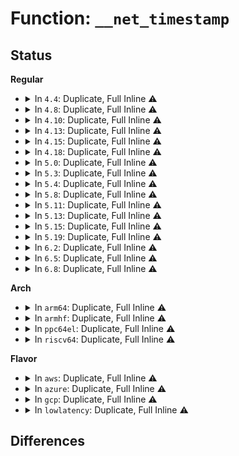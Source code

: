 # Function: <code>__net_timestamp</code>

## Status
<b>Regular</b>
<ul>
<li>
<details>
<summary>In <code>4.4</code>: Duplicate, Full Inline ⚠️</summary>

**Collision:** Static Duplication

**Inline:** Full

**Transformation:** False

**Instances:**

```
In net/socket.c (ffffffff816fce18)
Location: include/linux/skbuff.h:2959
Inline: True
Inline callers:
  - net/socket.c:__sock_recv_timestamp
```
```
In net/core/dev.c (ffffffff817195fa)
Location: include/linux/skbuff.h:2959
Inline: True
Inline callers:
  - net/core/dev.c:netif_rx_internal
  - net/core/dev.c:__netif_receive_skb_core
  - net/core/dev.c:netif_receive_skb_internal
  - net/core/dev.c:dev_hard_start_xmit
```
```
In net/unix/af_unix.c (ffffffff817c1d34)
Location: include/linux/skbuff.h:2959
Inline: True
Inline callers:
  - net/unix/af_unix.c:unix_dgram_sendmsg
```
```
In net/ipv6/exthdrs.c (ffffffff817f32d2)
Location: include/linux/skbuff.h:2959
Inline: True
Inline callers:
  - net/ipv6/exthdrs.c:ipv6_dest_hao
```
</details>
</li>
<li>
<details>
<summary>In <code>4.8</code>: Duplicate, Full Inline ⚠️</summary>

**Collision:** Static Duplication

**Inline:** Full

**Transformation:** False

**Instances:**

```
In net/socket.c (ffffffff81763b28)
Location: include/linux/skbuff.h:3166
Inline: True
Inline callers:
  - net/socket.c:__sock_recv_timestamp
```
```
In net/core/dev.c (ffffffff817830d9)
Location: include/linux/skbuff.h:3166
Inline: True
Inline callers:
  - net/core/dev.c:netif_receive_skb_internal
  - net/core/dev.c:__netif_receive_skb_core
  - net/core/dev.c:netif_rx_internal
  - net/core/dev.c:dev_queue_xmit_nit
```
```
In net/unix/af_unix.c (ffffffff8182ed4d)
Location: include/linux/skbuff.h:3166
Inline: True
Inline callers:
  - net/unix/af_unix.c:unix_dgram_sendmsg
```
```
In net/ipv6/exthdrs.c (ffffffff818621c9)
Location: include/linux/skbuff.h:3166
Inline: True
Inline callers:
  - net/ipv6/exthdrs.c:ipv6_dest_hao
```
</details>
</li>
<li>
<details>
<summary>In <code>4.10</code>: Duplicate, Full Inline ⚠️</summary>

**Collision:** Static Duplication

**Inline:** Full

**Transformation:** False

**Instances:**

```
In net/socket.c (ffffffff81790b54)
Location: include/linux/skbuff.h:3218
Inline: True
Inline callers:
  - net/socket.c:__sock_recv_timestamp
```
```
In net/core/dev.c (ffffffff817b0979)
Location: include/linux/skbuff.h:3218
Inline: True
Inline callers:
  - net/core/dev.c:netif_receive_skb_internal
  - net/core/dev.c:__netif_receive_skb_core
  - net/core/dev.c:dev_queue_xmit_nit
```
```
In net/unix/af_unix.c (ffffffff818607cd)
Location: include/linux/skbuff.h:3218
Inline: True
Inline callers:
  - net/unix/af_unix.c:unix_dgram_sendmsg
```
```
In net/ipv6/exthdrs.c (ffffffff81894029)
Location: include/linux/skbuff.h:3218
Inline: True
Inline callers:
  - net/ipv6/exthdrs.c:ipv6_dest_hao
```
</details>
</li>
<li>
<details>
<summary>In <code>4.13</code>: Duplicate, Full Inline ⚠️</summary>

**Collision:** Static Duplication

**Inline:** Full

**Transformation:** False

**Instances:**

```
In net/socket.c (ffffffff817ae1ea)
Location: include/linux/skbuff.h:3292
Inline: True
Inline callers:
  - net/socket.c:__sock_recv_timestamp
```
```
In net/core/dev.c (ffffffff817d0ba2)
Location: include/linux/skbuff.h:3292
Inline: True
Inline callers:
  - net/core/dev.c:netif_receive_skb_internal
  - net/core/dev.c:__netif_receive_skb_core
  - net/core/dev.c:dev_queue_xmit_nit
```
```
In net/unix/af_unix.c (ffffffff81884f48)
Location: include/linux/skbuff.h:3292
Inline: True
Inline callers:
  - net/unix/af_unix.c:unix_dgram_sendmsg
```
```
In net/ipv6/exthdrs.c (ffffffff818ba751)
Location: include/linux/skbuff.h:3292
Inline: True
Inline callers:
  - net/ipv6/exthdrs.c:ipv6_dest_hao
```
</details>
</li>
<li>
<details>
<summary>In <code>4.15</code>: Duplicate, Full Inline ⚠️</summary>

**Collision:** Static Duplication

**Inline:** Full

**Transformation:** False

**Instances:**

```
In net/socket.c (ffffffff818262ba)
Location: include/linux/skbuff.h:3413
Inline: True
Inline callers:
  - net/socket.c:__sock_recv_timestamp
```
```
In net/core/dev.c (ffffffff8184adfe)
Location: include/linux/skbuff.h:3413
Inline: True
Inline callers:
  - net/core/dev.c:netif_receive_skb_internal
  - net/core/dev.c:__netif_receive_skb_core
  - net/core/dev.c:netif_rx_internal
  - net/core/dev.c:dev_queue_xmit_nit
```
```
In net/unix/af_unix.c (ffffffff81905e8c)
Location: include/linux/skbuff.h:3413
Inline: True
Inline callers:
  - net/unix/af_unix.c:unix_dgram_sendmsg
```
```
In net/ipv6/exthdrs.c (ffffffff8193d731)
Location: include/linux/skbuff.h:3413
Inline: True
Inline callers:
  - net/ipv6/exthdrs.c:ipv6_dest_hao
```
</details>
</li>
<li>
<details>
<summary>In <code>4.18</code>: Duplicate, Full Inline ⚠️</summary>

**Collision:** Static Duplication

**Inline:** Full

**Transformation:** False

**Instances:**

```
In net/socket.c (ffffffff8186fb9a)
Location: include/linux/skbuff.h:3423
Inline: True
Inline callers:
  - net/socket.c:__sock_recv_timestamp
```
```
In net/core/dev.c (ffffffff81892110)
Location: include/linux/skbuff.h:3423
Inline: True
Inline callers:
  - net/core/dev.c:__netif_receive_skb_core
  - net/core/dev.c:netif_rx_internal
  - net/core/dev.c:dev_queue_xmit_nit
```
```
In net/unix/af_unix.c (ffffffff8195cba8)
Location: include/linux/skbuff.h:3423
Inline: True
Inline callers:
  - net/unix/af_unix.c:unix_dgram_sendmsg
```
```
In net/ipv6/exthdrs.c (ffffffff8199665f)
Location: include/linux/skbuff.h:3423
Inline: True
Inline callers:
  - net/ipv6/exthdrs.c:ipv6_dest_hao
```
</details>
</li>
<li>
<details>
<summary>In <code>5.0</code>: Duplicate, Full Inline ⚠️</summary>

**Collision:** Static Duplication

**Inline:** Full

**Transformation:** False

**Instances:**

```
In net/socket.c (ffffffff81890777)
Location: include/linux/skbuff.h:3502
Inline: True
Inline callers:
  - net/socket.c:__sock_recv_timestamp
```
```
In net/core/dev.c (ffffffff818b80ff)
Location: include/linux/skbuff.h:3502
Inline: True
Inline callers:
  - net/core/dev.c:netif_receive_skb_list
  - net/core/dev.c:__netif_receive_skb_core
  - net/core/dev.c:netif_rx_internal
  - net/core/dev.c:dev_queue_xmit_nit
```
```
In net/unix/af_unix.c (ffffffff81991be0)
Location: include/linux/skbuff.h:3502
Inline: True
Inline callers:
  - net/unix/af_unix.c:unix_dgram_sendmsg
```
```
In net/ipv6/exthdrs.c (ffffffff819ccf6c)
Location: include/linux/skbuff.h:3502
Inline: True
Inline callers:
  - net/ipv6/exthdrs.c:ipv6_dest_hao
```
</details>
</li>
<li>
<details>
<summary>In <code>5.3</code>: Duplicate, Full Inline ⚠️</summary>

**Collision:** Static Duplication

**Inline:** Full

**Transformation:** False

**Instances:**

```
In net/socket.c (ffffffff818da600)
Location: include/linux/skbuff.h:3611
Inline: True
Inline callers:
  - net/socket.c:__sock_recv_timestamp
```
```
In net/core/dev.c (ffffffff81904370)
Location: include/linux/skbuff.h:3611
Inline: True
Inline callers:
  - net/core/dev.c:netif_receive_skb_list
  - net/core/dev.c:__netif_receive_skb_core
  - net/core/dev.c:netif_rx_internal
  - net/core/dev.c:dev_queue_xmit_nit
```
```
In net/unix/af_unix.c (ffffffff819fce37)
Location: include/linux/skbuff.h:3611
Inline: True
Inline callers:
  - net/unix/af_unix.c:unix_dgram_sendmsg
```
```
In net/ipv6/exthdrs.c (ffffffff81a3ba28)
Location: include/linux/skbuff.h:3611
Inline: True
Inline callers:
  - net/ipv6/exthdrs.c:ipv6_dest_hao
```
</details>
</li>
<li>
<details>
<summary>In <code>5.4</code>: Duplicate, Full Inline ⚠️</summary>

**Collision:** Static Duplication

**Inline:** Full

**Transformation:** False

**Instances:**

```
In net/socket.c (ffffffff8190c750)
Location: include/linux/skbuff.h:3678
Inline: True
Inline callers:
  - net/socket.c:__sock_recv_timestamp
```
```
In net/core/dev.c (ffffffff81935485)
Location: include/linux/skbuff.h:3678
Inline: True
Inline callers:
  - net/core/dev.c:netif_receive_skb_list_internal
  - net/core/dev.c:__netif_receive_skb_core
  - net/core/dev.c:netif_rx_internal
  - net/core/dev.c:dev_queue_xmit_nit
```
```
In net/unix/af_unix.c (ffffffff81a33ac7)
Location: include/linux/skbuff.h:3678
Inline: True
Inline callers:
  - net/unix/af_unix.c:unix_dgram_sendmsg
```
```
In net/ipv6/exthdrs.c (ffffffff81a726a8)
Location: include/linux/skbuff.h:3678
Inline: True
Inline callers:
  - net/ipv6/exthdrs.c:ipv6_dest_hao
```
</details>
</li>
<li>
<details>
<summary>In <code>5.8</code>: Duplicate, Full Inline ⚠️</summary>

**Collision:** Static Duplication

**Inline:** Full

**Transformation:** False

**Instances:**

```
In net/socket.c (ffffffff819df1e5)
Location: include/linux/skbuff.h:3704
Inline: True
Inline callers:
  - net/socket.c:__sock_recv_timestamp
```
```
In net/core/dev.c (ffffffff81a0a190)
Location: include/linux/skbuff.h:3704
Inline: True
Inline callers:
  - net/core/dev.c:netif_receive_skb_list_internal
  - net/core/dev.c:netif_receive_skb_internal
  - net/core/dev.c:__netif_receive_skb_core
  - net/core/dev.c:netif_rx_internal
  - net/core/dev.c:dev_queue_xmit_nit
```
```
In net/unix/af_unix.c (ffffffff81b28d60)
Location: include/linux/skbuff.h:3704
Inline: True
Inline callers:
  - net/unix/af_unix.c:unix_dgram_sendmsg
```
```
In net/ipv6/exthdrs.c (ffffffff81b6c387)
Location: include/linux/skbuff.h:3704
Inline: True
Inline callers:
  - net/ipv6/exthdrs.c:ipv6_dest_hao
```
</details>
</li>
<li>
<details>
<summary>In <code>5.11</code>: Duplicate, Full Inline ⚠️</summary>

**Collision:** Static Duplication

**Inline:** Full

**Transformation:** False

**Instances:**

```
In net/socket.c (ffffffff819deb85)
Location: include/linux/skbuff.h:3733
Inline: True
Inline callers:
  - net/socket.c:__sock_recv_timestamp
```
```
In net/core/dev.c (ffffffff81a0b735)
Location: include/linux/skbuff.h:3733
Inline: True
Inline callers:
  - net/core/dev.c:netif_receive_skb_list_internal
  - net/core/dev.c:netif_receive_skb_internal
  - net/core/dev.c:__netif_receive_skb_core
  - net/core/dev.c:netif_rx_internal
  - net/core/dev.c:dev_queue_xmit_nit
```
```
In net/unix/af_unix.c (ffffffff81b36fd1)
Location: include/linux/skbuff.h:3733
Inline: True
Inline callers:
  - net/unix/af_unix.c:unix_dgram_sendmsg
```
```
In net/ipv6/exthdrs.c (ffffffff81b7adf7)
Location: include/linux/skbuff.h:3733
Inline: True
Inline callers:
  - net/ipv6/exthdrs.c:ipv6_dest_hao
```
</details>
</li>
<li>
<details>
<summary>In <code>5.13</code>: Duplicate, Full Inline ⚠️</summary>

**Collision:** Static Duplication

**Inline:** Full

**Transformation:** False

**Instances:**

```
In net/socket.c (ffffffff819c4b45)
Location: include/linux/skbuff.h:3797
Inline: True
Inline callers:
  - net/socket.c:__sock_recv_timestamp
```
```
In net/core/dev.c (ffffffff819f35e8)
Location: include/linux/skbuff.h:3797
Inline: True
Inline callers:
  - net/core/dev.c:netif_receive_skb
  - net/core/dev.c:netif_receive_skb_list_internal
  - net/core/dev.c:netif_rx_internal
  - net/core/dev.c:dev_queue_xmit_nit
```
```
In net/unix/af_unix.c (ffffffff81b24bb2)
Location: include/linux/skbuff.h:3797
Inline: True
Inline callers:
  - net/unix/af_unix.c:unix_dgram_sendmsg
```
```
In net/ipv6/exthdrs.c (ffffffff81b69790)
Location: include/linux/skbuff.h:3797
Inline: True
Inline callers:
  - net/ipv6/exthdrs.c:ipv6_dest_hao
```
</details>
</li>
<li>
<details>
<summary>In <code>5.15</code>: Duplicate, Full Inline ⚠️</summary>

**Collision:** Static Duplication

**Inline:** Full

**Transformation:** False

**Instances:**

```
In net/socket.c (ffffffff81a73fce)
Location: include/linux/skbuff.h:3834
Inline: True
Inline callers:
  - net/socket.c:__sock_recv_timestamp
```
```
In net/core/dev.c (ffffffff81aa4f3f)
Location: include/linux/skbuff.h:3834
Inline: True
Inline callers:
  - net/core/dev.c:netif_receive_skb
  - net/core/dev.c:netif_receive_skb_list_internal
  - net/core/dev.c:netif_rx_internal
  - net/core/dev.c:dev_queue_xmit_nit
```
```
In net/unix/af_unix.c (ffffffff81be9bf4)
Location: include/linux/skbuff.h:3834
Inline: True
Inline callers:
  - net/unix/af_unix.c:unix_dgram_sendmsg
```
```
In net/ipv6/exthdrs.c (ffffffff81c311ba)
Location: include/linux/skbuff.h:3834
Inline: True
Inline callers:
  - net/ipv6/exthdrs.c:ipv6_dest_hao
```
```
In net/ipv6/ioam6.c (ffffffff81c39298)
Location: include/linux/skbuff.h:3834
Inline: True
Inline callers:
  - net/ipv6/ioam6.c:__ioam6_fill_trace_data
  - net/ipv6/ioam6.c:__ioam6_fill_trace_data
```
</details>
</li>
<li>
<details>
<summary>In <code>5.19</code>: Duplicate, Full Inline ⚠️</summary>

**Collision:** Static Duplication

**Inline:** Full

**Transformation:** False

**Instances:**

```
In net/socket.c (ffffffff81be6c5b)
Location: include/linux/skbuff.h:4207
Inline: True
Inline callers:
  - net/socket.c:__sock_recv_timestamp
```
```
In net/core/skbuff.c (ffffffff81bf9fb9)
Location: include/linux/skbuff.h:4207
Inline: True
Inline callers:
  - net/core/skbuff.c:__skb_tstamp_tx
```
```
In net/unix/af_unix.c (ffffffff81d82670)
Location: include/linux/skbuff.h:4207
Inline: True
Inline callers:
  - net/unix/af_unix.c:unix_dgram_sendmsg
```
```
In net/ipv6/exthdrs.c (ffffffff81dce545)
Location: include/linux/skbuff.h:4207
Inline: True
Inline callers:
  - net/ipv6/exthdrs.c:ipv6_dest_hao
```
</details>
</li>
<li>
<details>
<summary>In <code>6.2</code>: Duplicate, Full Inline ⚠️</summary>

**Collision:** Static Duplication

**Inline:** Full

**Transformation:** False

**Instances:**

```
In net/socket.c (ffffffff81d93bc6)
Location: include/linux/skbuff.h:4103
Inline: True
Inline callers:
  - net/socket.c:__sock_recv_timestamp
```
```
In net/core/skbuff.c (ffffffff81da8e87)
Location: include/linux/skbuff.h:4103
Inline: True
Inline callers:
  - net/core/skbuff.c:__skb_tstamp_tx
```
```
In net/unix/af_unix.c (ffffffff81f4fbcb)
Location: include/linux/skbuff.h:4103
Inline: True
Inline callers:
  - net/unix/af_unix.c:unix_dgram_sendmsg
```
```
In net/ipv6/exthdrs.c (ffffffff81f9f695)
Location: include/linux/skbuff.h:4103
Inline: True
Inline callers:
  - net/ipv6/exthdrs.c:ipv6_dest_hao
```
</details>
</li>
<li>
<details>
<summary>In <code>6.5</code>: Duplicate, Full Inline ⚠️</summary>

**Collision:** Static Duplication

**Inline:** Full

**Transformation:** False

**Instances:**

```
In net/socket.c (ffffffff81e01766)
Location: include/linux/skbuff.h:4135
Inline: True
Inline callers:
  - net/socket.c:__sock_recv_timestamp
```
```
In net/core/skbuff.c (ffffffff81e19fa1)
Location: include/linux/skbuff.h:4135
Inline: True
Inline callers:
  - net/core/skbuff.c:__skb_tstamp_tx
```
```
In net/unix/af_unix.c (ffffffff81faf46e)
Location: include/linux/skbuff.h:4135
Inline: True
Inline callers:
  - net/unix/af_unix.c:unix_dgram_sendmsg
```
```
In net/ipv6/exthdrs.c (ffffffff82000204)
Location: include/linux/skbuff.h:4135
Inline: True
Inline callers:
  - net/ipv6/exthdrs.c:ipv6_dest_hao
```
</details>
</li>
<li>
<details>
<summary>In <code>6.8</code>: Duplicate, Full Inline ⚠️</summary>

**Collision:** Static Duplication

**Inline:** Full

**Transformation:** False

**Instances:**

```
In net/socket.c (ffffffff81ebe113)
Location: include/linux/skbuff.h:4172
Inline: True
Inline callers:
  - net/socket.c:__sock_recv_timestamp
```
```
In net/core/skbuff.c (ffffffff81ed757a)
Location: include/linux/skbuff.h:4172
Inline: True
Inline callers:
  - net/core/skbuff.c:__skb_tstamp_tx
```
```
In net/unix/af_unix.c (ffffffff8207ca1a)
Location: include/linux/skbuff.h:4172
Inline: True
Inline callers:
  - net/unix/af_unix.c:unix_dgram_sendmsg
```
```
In net/ipv6/exthdrs.c (ffffffff820cef94)
Location: include/linux/skbuff.h:4172
Inline: True
Inline callers:
  - net/ipv6/exthdrs.c:ipv6_dest_hao
```
</details>
</li>
</ul>
<b>Arch</b>
<ul>
<li>
<details>
<summary>In <code>arm64</code>: Duplicate, Full Inline ⚠️</summary>

**Collision:** Static Duplication

**Inline:** Full

**Transformation:** False

**Instances:**

```
In net/socket.c (ffff800010ba1628)
Location: include/linux/skbuff.h:3678
Inline: True
Inline callers:
  - net/socket.c:__sock_recv_timestamp
```
```
In net/core/dev.c (ffff800010bd371c)
Location: include/linux/skbuff.h:3678
Inline: True
Inline callers:
  - net/core/dev.c:netif_receive_skb_list_internal
  - net/core/dev.c:__netif_receive_skb_core
  - net/core/dev.c:netif_rx_internal
  - net/core/dev.c:dev_queue_xmit_nit
```
```
In net/unix/af_unix.c (ffff800010cf3a44)
Location: include/linux/skbuff.h:3678
Inline: True
Inline callers:
  - net/unix/af_unix.c:unix_dgram_sendmsg
```
```
In net/ipv6/exthdrs.c (ffff800010d3afb4)
Location: include/linux/skbuff.h:3678
Inline: True
Inline callers:
  - net/ipv6/exthdrs.c:ipv6_dest_hao
```
</details>
</li>
<li>
<details>
<summary>In <code>armhf</code>: Duplicate, Full Inline ⚠️</summary>

**Collision:** Static Duplication

**Inline:** Full

**Transformation:** False

**Instances:**

```
In net/socket.c (c0cc467c)
Location: include/linux/skbuff.h:3678
Inline: True
Inline callers:
  - net/socket.c:__sock_recv_timestamp
```
```
In net/core/dev.c (c0cee47c)
Location: include/linux/skbuff.h:3678
Inline: True
Inline callers:
  - net/core/dev.c:netif_receive_skb_list_internal
  - net/core/dev.c:__netif_receive_skb_core
  - net/core/dev.c:dev_queue_xmit_nit
```
```
In net/unix/af_unix.c (c0dfacfc)
Location: include/linux/skbuff.h:3678
Inline: True
Inline callers:
  - net/unix/af_unix.c:unix_dgram_sendmsg
```
```
In net/ipv6/exthdrs.c (c0e3d904)
Location: include/linux/skbuff.h:3678
Inline: True
Inline callers:
  - net/ipv6/exthdrs.c:ipv6_dest_hao
```
</details>
</li>
<li>
<details>
<summary>In <code>ppc64el</code>: Duplicate, Full Inline ⚠️</summary>

**Collision:** Static Duplication

**Inline:** Full

**Transformation:** False

**Instances:**

```
In net/socket.c (c000000000c75ba0)
Location: include/linux/skbuff.h:3678
Inline: True
Inline callers:
  - net/socket.c:__sock_recv_timestamp
```
```
In net/core/dev.c (c000000000cb22cc)
Location: include/linux/skbuff.h:3678
Inline: True
Inline callers:
  - net/core/dev.c:netif_receive_skb_list_internal
  - net/core/dev.c:__netif_receive_skb_core
  - net/core/dev.c:netif_rx_internal
  - net/core/dev.c:dev_queue_xmit_nit
```
```
In net/unix/af_unix.c (c000000000e19c4c)
Location: include/linux/skbuff.h:3678
Inline: True
Inline callers:
  - net/unix/af_unix.c:unix_dgram_sendmsg
```
```
In net/ipv6/exthdrs.c (c000000000e6e840)
Location: include/linux/skbuff.h:3678
Inline: True
Inline callers:
  - net/ipv6/exthdrs.c:ipv6_dest_hao
```
</details>
</li>
<li>
<details>
<summary>In <code>riscv64</code>: Duplicate, Full Inline ⚠️</summary>

**Collision:** Static Duplication

**Inline:** Full

**Transformation:** False

**Instances:**

```
In net/socket.c (ffffffe00073972c)
Location: include/linux/skbuff.h:3678
Inline: True
Inline callers:
  - net/socket.c:__sock_recv_timestamp
```
```
In net/core/dev.c (ffffffe00075d952)
Location: include/linux/skbuff.h:3678
Inline: True
Inline callers:
  - net/core/dev.c:netif_receive_skb_list_internal
  - net/core/dev.c:__netif_receive_skb_core
  - net/core/dev.c:dev_queue_xmit_nit
```
```
In net/unix/af_unix.c (ffffffe0008403bc)
Location: include/linux/skbuff.h:3678
Inline: True
Inline callers:
  - net/unix/af_unix.c:unix_dgram_sendmsg
```
```
In net/ipv6/exthdrs.c (ffffffe000877d32)
Location: include/linux/skbuff.h:3678
Inline: True
Inline callers:
  - net/ipv6/exthdrs.c:ipv6_dest_hao
```
</details>
</li>
</ul>
<b>Flavor</b>
<ul>
<li>
<details>
<summary>In <code>aws</code>: Duplicate, Full Inline ⚠️</summary>

**Collision:** Static Duplication

**Inline:** Full

**Transformation:** False

**Instances:**

```
In net/socket.c (ffffffff818ac750)
Location: include/linux/skbuff.h:3678
Inline: True
Inline callers:
  - net/socket.c:__sock_recv_timestamp
```
```
In net/core/dev.c (ffffffff818d5459)
Location: include/linux/skbuff.h:3678
Inline: True
Inline callers:
  - net/core/dev.c:netif_receive_skb_list_internal
  - net/core/dev.c:netif_receive_skb_internal
  - net/core/dev.c:__netif_receive_skb_core
  - net/core/dev.c:netif_rx_internal
  - net/core/dev.c:dev_queue_xmit_nit
```
```
In net/unix/af_unix.c (ffffffff819d3157)
Location: include/linux/skbuff.h:3678
Inline: True
Inline callers:
  - net/unix/af_unix.c:unix_dgram_sendmsg
```
```
In net/ipv6/exthdrs.c (ffffffff81a11d38)
Location: include/linux/skbuff.h:3678
Inline: True
Inline callers:
  - net/ipv6/exthdrs.c:ipv6_dest_hao
```
</details>
</li>
<li>
<details>
<summary>In <code>azure</code>: Duplicate, Full Inline ⚠️</summary>

**Collision:** Static Duplication

**Inline:** Full

**Transformation:** False

**Instances:**

```
In net/socket.c (ffffffff818666a0)
Location: include/linux/skbuff.h:3678
Inline: True
Inline callers:
  - net/socket.c:__sock_recv_timestamp
```
```
In net/core/dev.c (ffffffff8188f2c9)
Location: include/linux/skbuff.h:3678
Inline: True
Inline callers:
  - net/core/dev.c:netif_receive_skb_list_internal
  - net/core/dev.c:netif_receive_skb_internal
  - net/core/dev.c:__netif_receive_skb_core
  - net/core/dev.c:netif_rx_internal
  - net/core/dev.c:dev_queue_xmit_nit
```
```
In net/unix/af_unix.c (ffffffff8198ff17)
Location: include/linux/skbuff.h:3678
Inline: True
Inline callers:
  - net/unix/af_unix.c:unix_dgram_sendmsg
```
```
In net/ipv6/exthdrs.c (ffffffff819ceaf8)
Location: include/linux/skbuff.h:3678
Inline: True
Inline callers:
  - net/ipv6/exthdrs.c:ipv6_dest_hao
```
</details>
</li>
<li>
<details>
<summary>In <code>gcp</code>: Duplicate, Full Inline ⚠️</summary>

**Collision:** Static Duplication

**Inline:** Full

**Transformation:** False

**Instances:**

```
In net/socket.c (ffffffff818fd750)
Location: include/linux/skbuff.h:3678
Inline: True
Inline callers:
  - net/socket.c:__sock_recv_timestamp
```
```
In net/core/dev.c (ffffffff81926485)
Location: include/linux/skbuff.h:3678
Inline: True
Inline callers:
  - net/core/dev.c:netif_receive_skb_list_internal
  - net/core/dev.c:__netif_receive_skb_core
  - net/core/dev.c:netif_rx_internal
  - net/core/dev.c:dev_queue_xmit_nit
```
```
In net/unix/af_unix.c (ffffffff81a3dbd7)
Location: include/linux/skbuff.h:3678
Inline: True
Inline callers:
  - net/unix/af_unix.c:unix_dgram_sendmsg
```
```
In net/ipv6/exthdrs.c (ffffffff81a7c7b8)
Location: include/linux/skbuff.h:3678
Inline: True
Inline callers:
  - net/ipv6/exthdrs.c:ipv6_dest_hao
```
</details>
</li>
<li>
<details>
<summary>In <code>lowlatency</code>: Duplicate, Full Inline ⚠️</summary>

**Collision:** Static Duplication

**Inline:** Full

**Transformation:** False

**Instances:**

```
In net/socket.c (ffffffff8191e7c0)
Location: include/linux/skbuff.h:3678
Inline: True
Inline callers:
  - net/socket.c:__sock_recv_timestamp
```
```
In net/core/dev.c (ffffffff81947a2f)
Location: include/linux/skbuff.h:3678
Inline: True
Inline callers:
  - net/core/dev.c:netif_receive_skb_list_internal
  - net/core/dev.c:__netif_receive_skb_core
  - net/core/dev.c:netif_rx_internal
  - net/core/dev.c:dev_queue_xmit_nit
```
```
In net/unix/af_unix.c (ffffffff81a49690)
Location: include/linux/skbuff.h:3678
Inline: True
Inline callers:
  - net/unix/af_unix.c:unix_dgram_sendmsg
```
```
In net/ipv6/exthdrs.c (ffffffff81a89008)
Location: include/linux/skbuff.h:3678
Inline: True
Inline callers:
  - net/ipv6/exthdrs.c:ipv6_dest_hao
```
</details>
</li>
</ul>

## Differences

